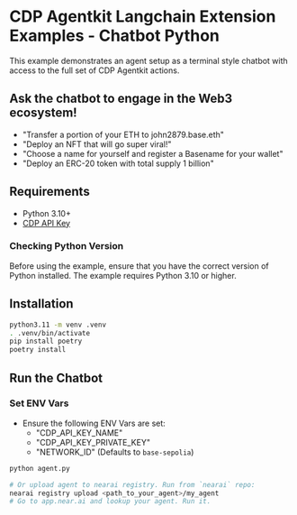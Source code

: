 # CDP Agentkit Langchain Extension Examples - Chatbot Python

This example demonstrates an agent setup as a terminal style chatbot with access to the full set of CDP Agentkit actions.

## Ask the chatbot to engage in the Web3 ecosystem!
- "Transfer a portion of your ETH to john2879.base.eth"
- "Deploy an NFT that will go super viral!"
- "Choose a name for yourself and register a Basename for your wallet"
- "Deploy an ERC-20 token with total supply 1 billion"

## Requirements
- Python 3.10+
- [CDP API Key](https://portal.cdp.coinbase.com/access/api)

### Checking Python Version
Before using the example, ensure that you have the correct version of Python installed. The example requires Python 3.10 or higher.

## Installation
```bash
python3.11 -m venv .venv
. .venv/bin/activate
pip install poetry
poetry install
```

## Run the Chatbot

### Set ENV Vars
- Ensure the following ENV Vars are set:
  - "CDP_API_KEY_NAME"
  - "CDP_API_KEY_PRIVATE_KEY"
  - "NETWORK_ID" (Defaults to `base-sepolia`)

```bash
python agent.py

# Or upload agent to nearai registry. Run from `nearai` repo:
nearai registry upload <path_to_your_agent>/my_agent
# Go to app.near.ai and lookup your agent. Run it.
```

